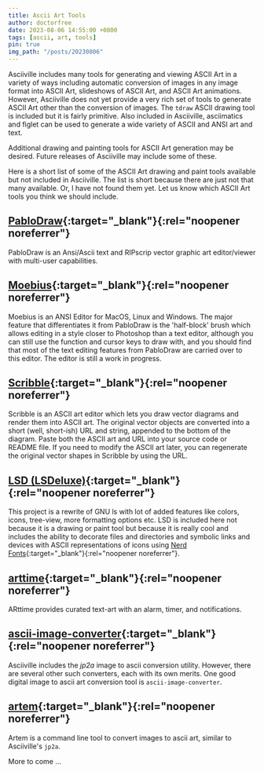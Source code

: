 ```yaml
---
title: Ascii Art Tools
author: doctorfree
date: 2023-08-06 14:55:00 +0800
tags: [ascii, art, tools]
pin: true
img_path: "/posts/20230806"
---
```


Asciiville includes many tools for generating and viewing ASCII Art
in a variety of ways including automatic conversion of images in any
image format into ASCII Art, slideshows of ASCII Art, and ASCII Art
animations. However, Asciiville does not yet provide a very rich set
of tools to generate ASCII Art other than the conversion of images.
The `tdraw` ASCII drawing tool is included but it is fairly primitive.
Also included in Asciiville, asciimatics and figlet can be used to
generate a wide variety of ASCII and ANSI art and text.

Additional drawing and painting tools for ASCII Art generation may be
desired. Future releases of Asciiville may include some of these.

Here is a short list of some of the ASCII Art drawing and paint tools
available but not included in Asciiville. The list is short because
there are just not that many available. Or, I have not found them yet.
Let us know which ASCII Art tools you think we should include.

## [PabloDraw](https://github.com/blocktronics/pablodraw){:target="_blank"}{:rel="noopener noreferrer"}

PabloDraw is an Ansi/Ascii text and RIPscrip vector graphic art
editor/viewer with multi-user capabilities.

## [Moebius](https://github.com/blocktronics/moebius){:target="_blank"}{:rel="noopener noreferrer"}

Moebius is an ANSI Editor for MacOS, Linux and Windows. The major feature
that differentiates it from PabloDraw is the 'half-block' brush which allows
editing in a style closer to Photoshop than a text editor, although you can
still use the function and cursor keys to draw with, and you should find that
most of the text editing features from PabloDraw are carried over to this
editor. The editor is still a work in progress.

## [Scribble](https://buttersquid.ink/scribble.html){:target="_blank"}{:rel="noopener noreferrer"}

Scribble is an ASCII art editor which lets you draw vector diagrams and render
them into ASCII art. The original vector objects are converted into a short
(well, short-ish) URL and string, appended to the bottom of the diagram.
Paste both the ASCII art and URL into your source code or README file.
If you need to modify the ASCII art later, you can regenerate the original
vector shapes in Scribble by using the URL.

## [LSD (LSDeluxe)](https://github.com/Peltoche/lsd){:target="_blank"}{:rel="noopener noreferrer"}

This project is a rewrite of GNU ls with lot of added features like colors,
icons, tree-view, more formatting options etc. LSD is included here not because
it is a drawing or paint tool but because it is really cool and includes
the ability to decorate files and directories and symbolic links and devices
with ASCII representations of icons using
[Nerd Fonts](https://www.nerdfonts.com/){:target="_blank"}{:rel="noopener noreferrer"}.

## [arttime](https://github.com/reportaman/arttime){:target="_blank"}{:rel="noopener noreferrer"}

ARttime provides curated text-art with an alarm, timer, and notifications.

## [ascii-image-converter](https://github.com/TheZoraiz/ascii-image-converter){:target="_blank"}{:rel="noopener noreferrer"}

Asciiville includes the _jp2a_ image to ascii conversion utility. However, there
are several other such converters, each with its own merits. One good digital
image to ascii art conversion tool is `ascii-image-converter`.

## [artem](https://github.com/FineFindus/artem){:target="_blank"}{:rel="noopener noreferrer"}

Artem is a command line tool to convert images to ascii art, similar to
Asciiville's `jp2a`.

More to come ...
